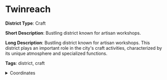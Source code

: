 # Twinreach

**District Type**: Craft

**Short Description**: Bustling district known for artisan workshops.

**Long Description**: Bustling district known for artisan workshops. This district plays an important role in the city's craft activities, characterized by its unique atmosphere and specialized functions.

**Tags**: district, craft

<details>
<summary>Coordinates</summary>



</details>
